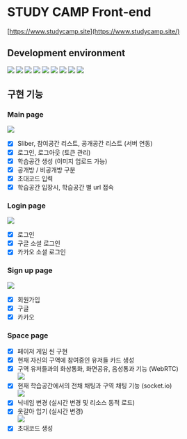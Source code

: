 # STUDY CAMP Front-end

[https://www.studycamp.site](https://www.studycamp.site/)

## Development environment

<div align=left>
<img src="https://img.shields.io/badge/phaser-ccc?style=for-the-badge&logo=&logoColor=white">
<img src="https://img.shields.io/badge/vite-646CFF?style=for-the-badge&logo=vite&logoColor=white">
<img src="https://img.shields.io/badge/react-61dafb?style=for-the-badge&logo=react&logoColor=white">  
<img src="https://img.shields.io/badge/bootstrap-7952B3?style=for-the-badge&logo=bootstrap&logoColor=white">
<img src="https://img.shields.io/badge/css3-1572B6?style=for-the-badge&logo=css3&logoColor=white">
<img src="https://img.shields.io/badge/html5-E34F26?style=for-the-badge&logo=html5&logoColor=white">   
<img src="https://img.shields.io/badge/javascript-F7DF1E?style=for-the-badge&logo=javascript&logoColor=white">
<img src="https://img.shields.io/badge/socket.io-010101?style=for-the-badge&logo=socketdotio&logoColor=white">
<img src="https://img.shields.io/badge/webrtc-333333?style=for-the-badge&logo=webrtc&logoColor=white">
</div>

## 구현 기능

### Main page

<img src="https://img1.daumcdn.net/thumb/R1280x0/?scode=mtistory2&fname=https%3A%2F%2Fblog.kakaocdn.net%2Fdn%2FbIAVBc%2FbtsI5PhyDoi%2FZs11RVBKX9XVvxfZBCgkC1%2Fimg.png"><br>

- [x] Sliber, 참여공간 리스트, 공개공간 리스트 (서버 연동)<br>
- [x] 로그인, 로그아웃 (토큰 관리)<br>
- [x] 학습공간 생성 (이미지 업로드 가능)<br>
- [x] 공개방 / 비공개방 구분<br>
- [x] 초대코드 입력<br>
- [x] 학습공간 입장시, 학습공간 별 url 접속<br>

### Login page

<img src="https://img1.daumcdn.net/thumb/R1280x0/?scode=mtistory2&fname=https%3A%2F%2Fblog.kakaocdn.net%2Fdn%2FELgVc%2FbtsI6VVyT7W%2FdQUx0cazCkyWkeAWUGJPpK%2Fimg.png"><br>

- [x] 로그인
- [x] 구글 소셜 로그인
- [x] 카카오 소셜 로그인

### Sign up page

<img src="https://img1.daumcdn.net/thumb/R1280x0/?scode=mtistory2&fname=https%3A%2F%2Fblog.kakaocdn.net%2Fdn%2FbholYf%2FbtsI6w23VEP%2FKmk3ghVf06vFiH19uEBQjk%2Fimg.png"><br>

- [x] 회원가입
- [x] 구글
- [x] 카카오

### Space page

- [x] 페이저 게임 씬 구현<br>
- [x] 현재 자신의 구역에 참여중인 유저들 카드 생성<br>
- [x] 구역 유저들과의 화상통화, 화면공유, 음성통과 기능 (WebRTC)<br>
      <img src="https://blog.kakaocdn.net/dn/mh3ek/btsI6hd2HTi/TNJTh7eOBmtA7T2rYqyVj0/img.gif"><br>
- [x] 현재 학습공간에서의 전채 채팅과 구역 채팅 기능 (socket.io)<br>
      <img src="https://img1.daumcdn.net/thumb/R1280x0/?scode=mtistory2&fname=https%3A%2F%2Fblog.kakaocdn.net%2Fdn%2FC4wcR%2FbtsI7NbjZMa%2FYc50t4bCKMo5GV5gAqoJk1%2Fimg.png"><br>
- [x] 닉네임 변경 (실시간 변경 및 리소스 동적 로드)<br>
- [x] 옷갈아 입기 (실시간 변경)<br>
      <img src="https://blog.kakaocdn.net/dn/bvmv2T/btsI7VmMByF/RYzOXqhNqaqOw7WFtZat4K/img.gif"><br>
- [x] 초대코드 생성<br>
